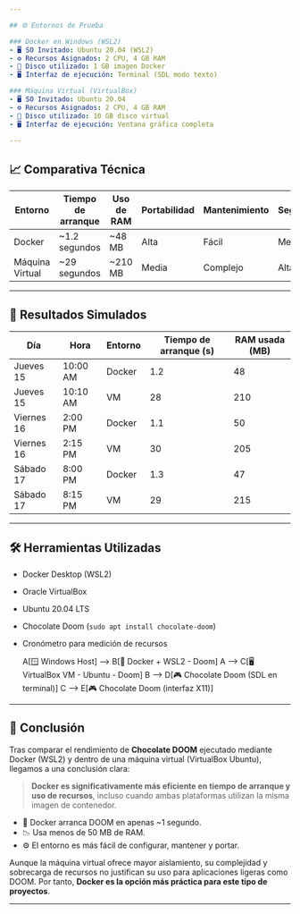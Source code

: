 ```yaml
---

## ⚙️ Entornos de Prueba

### Docker en Windows (WSL2)
- 🖥️ SO Invitado: Ubuntu 20.04 (WSL2)
- ⚙️ Recursos Asignados: 2 CPU, 4 GB RAM
- 💾 Disco utilizado: 1 GB imagen Docker
- 🖥️ Interfaz de ejecución: Terminal (SDL modo texto)

### Máquina Virtual (VirtualBox)
- 🖥️ SO Invitado: Ubuntu 20.04
- ⚙️ Recursos Asignados: 2 CPU, 4 GB RAM
- 💾 Disco utilizado: 10 GB disco virtual
- 🖥️ Interfaz de ejecución: Ventana gráfica completa

---
```


## 📈 Comparativa Técnica

| Entorno      | Tiempo de arranque | Uso de RAM  | Portabilidad | Mantenimiento | Seguridad |
|--------------|--------------------|-------------|--------------|----------------|------------|
| Docker       | ~1.2 segundos      | ~48 MB      | Alta         | Fácil          | Media      |
| Máquina Virtual | ~29 segundos     | ~210 MB     | Media        | Complejo       | Alta       |

---

## 📅 Resultados Simulados

| Día       | Hora      | Entorno | Tiempo de arranque (s) | RAM usada (MB) |
|-----------|-----------|---------|-------------------------|----------------|
| Jueves 15 | 10:00 AM  | Docker  | 1.2                     | 48             |
| Jueves 15 | 10:10 AM  | VM      | 28                      | 210            |
| Viernes 16| 2:00 PM   | Docker  | 1.1                     | 50             |
| Viernes 16| 2:15 PM   | VM      | 30                      | 205            |
| Sábado 17 | 8:00 PM   | Docker  | 1.3                     | 47             |
| Sábado 17 | 8:15 PM   | VM      | 29                      | 215            |

---

## 🛠️ Herramientas Utilizadas

- Docker Desktop (WSL2)
- Oracle VirtualBox
- Ubuntu 20.04 LTS
- Chocolate Doom (`sudo apt install chocolate-doom`)
- Cronómetro para medición de recursos

    A[🪟 Windows Host] --> B[🐳 Docker + WSL2 - Doom]
    A --> C[🖥️ VirtualBox VM - Ubuntu - Doom]
    B --> D[🎮 Chocolate Doom (SDL en terminal)]
    C --> E[🎮 Chocolate Doom (interfaz X11)]



---

## 🧾 Conclusión

Tras comparar el rendimiento de **Chocolate DOOM** ejecutado mediante Docker (WSL2) y dentro de una máquina virtual (VirtualBox Ubuntu), llegamos a una conclusión clara:

> **Docker es significativamente más eficiente en tiempo de arranque y uso de recursos**, incluso cuando ambas plataformas utilizan la misma imagen de contenedor. 

- 🚀 Docker arranca DOOM en apenas ~1 segundo.
- 📉 Usa menos de 50 MB de RAM.
- ⚙️ El entorno es más fácil de configurar, mantener y portar.

Aunque la máquina virtual ofrece mayor aislamiento, su complejidad y sobrecarga de recursos no justifican su uso para aplicaciones ligeras como DOOM. Por tanto, **Docker es la opción más práctica para este tipo de proyectos**.

---